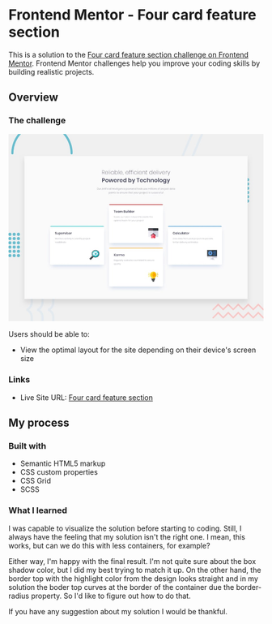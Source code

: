 # Frontend Mentor - Four card feature section

This is a solution to the [Four card feature section challenge on Frontend Mentor](https://www.frontendmentor.io/challenges/four-card-feature-section-weK1eFYK). Frontend Mentor challenges help you improve your coding skills by building realistic projects. 

## Overview

### The challenge

![Design preview for the Four card feature section coding challenge](./design/desktop-preview.jpg)


Users should be able to:

- View the optimal layout for the site depending on their device's screen size

### Links

- Live Site URL: [Four card feature section](https://guztrillo.github.io/TFM-four-card-feature-section-master/)

## My process

### Built with

- Semantic HTML5 markup
- CSS custom properties
- CSS Grid
- SCSS

### What I learned

I was capable to visualize the solution before starting to coding. Still, I always have the feeling that my solution isn't the right one. I mean, this works, but can we do this with less containers, for example? 

Either way, I'm happy with the final result. I'm not quite sure about the box shadow color, but I did my best trying to match it up. On the other hand, the border top with the highlight color from the design looks straight and in my solution the boder top curves at the border of the container due the border-radius property. So I'd like to figure out how to do that.

If you have any suggestion about my solution I would be thankful.